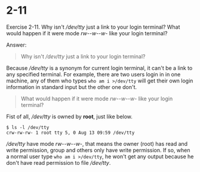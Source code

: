 # 2-11

Exercise 2-11. Why isn't */dev/tty* just a link to your login terminal? What would 
happen if it were mode *rw--w--w-* like your login terminal?

Answer:

> Why isn't */dev/tty* just a link to your login terminal?

Because */dev/tty* is a synonym for current login terminal, it can't be a link to 
any specified terminal. For example, there are two users login in in one machine, 
any of them who types `who am i >/dev/tty` will get their own login information in 
standard input but the other one don't.

> What would happen if it were mode *rw--w--w-* like your login terminal?

Fist of all, */dev/tty* is owned by **root**, just like below.
```
$ ls -l /dev/tty
crw-rw-rw- 1 root tty 5, 0 Aug 13 09:59 /dev/tty

```

*/dev/tty* have mode *rw--w--w-*, that means the owner (root) has read and write 
permission, group and others only have write permission. If so, when a normal user 
type `who am i >/dev/tty`, he won't get any output because he don't have read permission 
to file */dev/tty*. 


